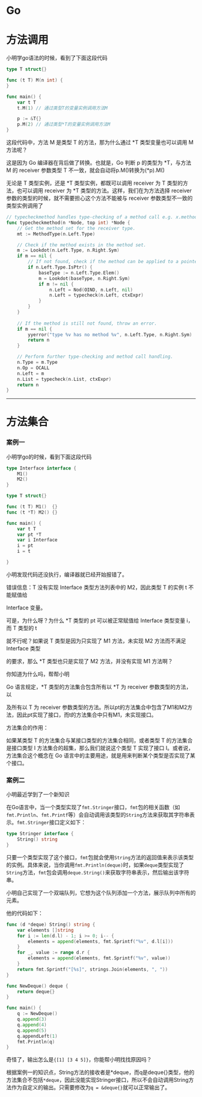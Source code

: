 # Go

# 方法调用

小明学go语法的时候，看到了下面这段代码

```Go
type T struct{}

func (t T) M(n int) {
}

func main() {
	var t T
	t.M(1) // 通过类型T的变量实例调用方法M

	p := &T{}
	p.M(2) // 通过类型*T的变量实例调用方法M
}
```


这段代码中，方法 M 是类型 T 的方法，那为什么通过 *T 类型变量也可以调用 M 方法呢？



这是因为 Go 编译器在背后做了转换。也就是，Go 判断 p 的类型为 *T，与方法 M 的 receiver 参数类型 T 不一致，就会自动将p.M()转换为(*p).M()



无论是 T 类型实例，还是 *T 类型实例，都既可以调用 receiver 为 T 类型的方法，也可以调用 receiver 为 *T 类型的方法。这样，我们在为方法选择 receiver 参数的类型的时候，就不需要担心这个方法不能被与 receiver 参数类型不一致的类型实例调用了

```Go
// typecheckmethod handles type-checking of a method call e.g. x.method(args).
func typecheckmethod(n *Node, top int) *Node {
    // Get the method set for the receiver type.
    mt := MethodType(n.Left.Type)

    // Check if the method exists in the method set.
    m := Lookdot(n.Left.Type, n.Right.Sym)
    if m == nil {
        // If not found, check if the method can be applied to a pointer receiver.
        if n.Left.Type.IsPtr() {
            baseType := n.Left.Type.Elem()
            m = Lookdot(baseType, n.Right.Sym)
            if m != nil {
                n.Left = Nod(OIND, n.Left, nil)
                n.Left = typecheck(n.Left, ctxExpr)
            }
        }
    }
    
    // If the method is still not found, throw an error.
    if m == nil {
        yyerror("type %v has no method %v", n.Left.Type, n.Right.Sym)
        return n
    }

    // Perform further type-checking and method call handling.
    n.Type = m.Type
    n.Op = OCALL
    n.Left = m
    n.List = typecheck(n.List, ctxExpr)
    return n
}
```


---



# 方法集合

### 案例一

小明学go的时候，看到下面这段代码

```Go
type Interface interface {
	M1()
	M2()
}

type T struct{}

func (t T) M1()  {}
func (t *T) M2() {}

func main() {
	var t T
	var pt *T
	var i Interface
	i = pt
	i = t

}
```


小明发现代码还没执行，编译器就已经开始报错了。

错误信息：T 没有实现 Interface 类型方法列表中的 M2，因此类型 T 的实例 t 不能赋值给

Interface 变量。

可是，为什么呀？为什么 *T 类型的 pt 可以被正常赋值给 Interface 类型变量 i，而 T 类型的 t

就不行呢？如果说 T 类型是因为只实现了 M1 方法，未实现 M2 方法而不满足 Interface 类型

的要求，那么 *T 类型也只是实现了 M2 方法，并没有实现 M1 方法啊？

你知道为什么吗，帮帮小明



Go 语言规定，*T 类型的方法集合包含所有以 *T 为 receiver 参数类型的方法，以

及所有以 T 为 receiver 参数类型的方法。所以pt的方法集合中包含了M1和M2方法，因此pt实现了接口，而t的方法集合中只有M1，未实现接口。



方法集合的作用：

如果某类型 T 的方法集合与某接口类型的方法集合相同，或者类型 T 的方法集合是接口类型 I 方法集合的超集，那么我们就说这个类型 T 实现了接口 I。或者说，方法集合这个概念在 Go 语言中的主要用途，就是用来判断某个类型是否实现了某个接口。



### 案例二

小明最近学到了一个新知识

在Go语言中，当一个类型实现了`fmt.Stringer`接口，`fmt`包的相关函数（如`fmt.Println`、`fmt.Printf`等）会自动调用该类型的`String`方法来获取其字符串表示。`fmt.Stringer`接口定义如下：

```Go
type Stringer interface {
    String() string
}
```


只要一个类型实现了这个接口，`fmt`包就会使用`String`方法的返回值来表示该类型的实例。具体来说，当你调用`fmt.Println(deque)`时，如果`deque`类型实现了`String`方法，`fmt`包会调用`deque.String()`来获取字符串表示，然后输出该字符串。



小明自己实现了一个双端队列，它想为这个队列添加一个方法，展示队列中所有的元素。

他的代码如下：

```Go
func (d *deque) String() string {
	var elements []string
	for i := len(d.l) - 1; i >= 0; i-- {
		elements = append(elements, fmt.Sprintf("%v", d.l[i]))
	}
	for _, value := range d.r {
		elements = append(elements, fmt.Sprintf("%v", value))
	}
	return fmt.Sprintf("[%s]", strings.Join(elements, ", "))
}

func NewDeque() deque {
	return deque{}
}

func main() {
	q := NewDeque()
	q.append(3)
	q.append(4)
	q.append(5)
	q.appendLeft(1)
	fmt.Println(q)
}
```


奇怪了，输出怎么是`{[1] [3 4 5]}`，你能帮小明找找原因吗？



根据案例一的知识点，String方法的接收者是*deque，而q是deque{}类型，他的方法集合不包括`*deque`，因此没能实现Stringer接口，所以不会自动调用String方法作为自定义的输出。只需要修改为`q = &deque{}`就可以正常输出了。



